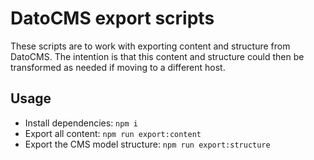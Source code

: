 # DatoCMS export scripts

These scripts are to work with exporting content and
structure from DatoCMS.  The intention is that this
content and structure could then be transformed as
needed if moving to a different host.

## Usage

* Install dependencies: `npm i`
* Export all content: `npm run export:content`
* Export the CMS model structure: `npm run export:structure`
